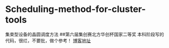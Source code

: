 # Scheduling-method-for-cluster-tools
集束型设备的晶圆调度方法
##第六届集创赛北方华创杯国家二等奖
本科阶段写的代码，很烂，不要批，做个参考！
[博客地址](https://blog.frwalker.top/posts/e12a/)
